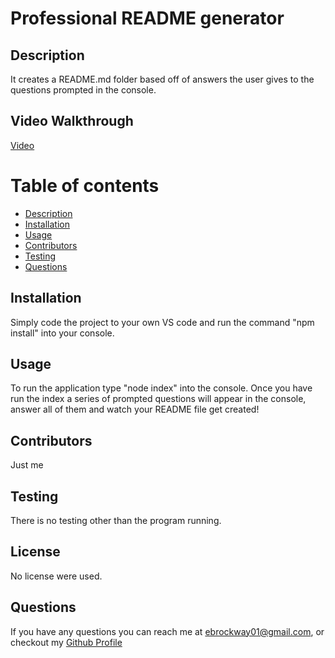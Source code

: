 # Professional README generator

## Description
It creates a README.md folder based off of answers the user gives to the questions prompted in the console.


## Video Walkthrough
[Video](https://watch.screencastify.com/v/atxBTXV381rwvRaxfVQZ)
# Table of contents
 * [Description](#description)
 * [Installation](#installation)
 * [Usage](#usage)
 * [Contributors](#contributors)
 * [Testing](#testing)
 * [Questions](#questions)



## Installation
Simply code the project to your own VS code and run the command "npm install" into your console.

## Usage 
To run the application type "node index" into the console. Once you have run the index a series of prompted questions will appear in the console, answer all of them and watch your README file get created!

## Contributors 
Just me

## Testing 
There is no testing other than the program running.

## License
No license were used.

## Questions
If you have any questions you can reach me at ebrockway01@gmail.com,
or checkout my [Github Profile](github.com/Skronkie)

